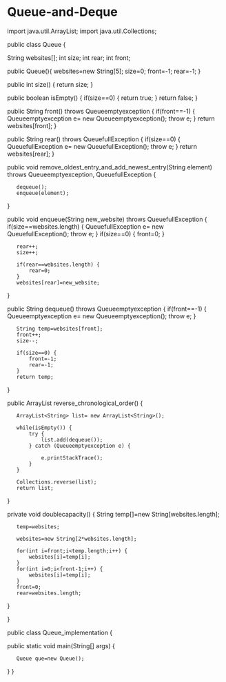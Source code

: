 # Queue-and-Deque
import java.util.ArrayList;
import java.util.Collections;

public class Queue {
  
   String websites[];
   int size;
   int rear;
   int front;

   public Queue(){
       websites=new String[5];
       size=0;
       front=-1;
       rear=-1;
   }
  
   public int size() {
       return size;
   }

   public boolean isEmpty() {
       if(size==0) {
           return true;
       }
       return false;
   }
  

   public String front() throws Queueemptyexception {
       if(front==-1) {
           Queueemptyexception e= new Queueemptyexception();
           throw e;
       }
       return websites[front];
   }
  
  
   public String rear() throws QueuefullException {
       if(size==0) {
           QueuefullException e= new QueuefullException();
           throw e;
       }
       return websites[rear];
   }
  
   public void remove_oldest_entry_and_add_newest_entry(String element) throws Queueemptyexception, QueuefullException {

       dequeue();
       enqueue(element);
      
   }
 
   public void enqueue(String new_website) throws QueuefullException {
       if(size==websites.length) {
           QueuefullException e= new QueuefullException();
           throw e;
       }
       if(size==0) {
           front=0;
       }

       rear++;
       size++;
      
       if(rear==websites.length) {
           rear=0;
       }
       websites[rear]=new_website;
   }

   public String dequeue() throws Queueemptyexception {
       if(front==-1) {
           Queueemptyexception e= new Queueemptyexception();
           throw e;
       }
      
       String temp=websites[front];
       front++;
       size--;
      
       if(size==0) {
           front=-1;
           rear=-1;
       }
       return temp;
   }
  
   public ArrayList<String> reverse_chronological_order() {
      
       ArrayList<String> list= new ArrayList<String>();
      
       while(isEmpty()) {
           try {
               list.add(dequeue());
           } catch (Queueemptyexception e) {
              
               e.printStackTrace();
           }
       }

       Collections.reverse(list);
       return list;
   }
  
  
   private void doublecapacity() {
       String temp[]=new String[websites.length];
      
       temp=websites;
      
       websites=new String[2*websites.length];
      
       for(int i=front;i<temp.length;i++) {
           websites[i]=temp[i];
       }
       for(int i=0;i<front-1;i++) {
           websites[i]=temp[i];
       }
       front=0;
       rear=websites.length;
   }
  
  
}

public class Queue_implementation {

   public static void main(String[] args) {

       Queue que=new Queue();
      
      
   }
}
